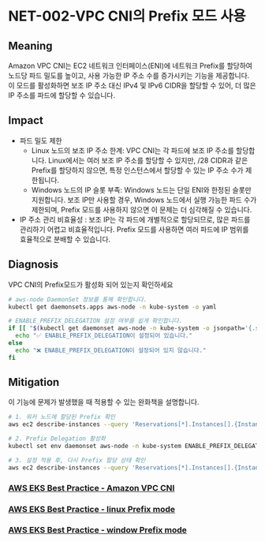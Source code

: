 # NET-002-VPC CNI의 Prefix 모드 사용

## Meaning
Amazon VPC CNI는 EC2 네트워크 인터페이스(ENI)에 네트워크 Prefix를 할당하여 노드당 파드 밀도를 높이고, 사용 가능한 IP 주소 수를 증가시키는 기능을 제공합니다. 이 모드를 활성화하면 보조 IP 주소 대신 IPv4 및 IPv6 CIDR을 할당할 수 있어, 더 많은 IP 주소를 파드에 할당할 수 있습니다.

## Impact
- 파드 밀도 제한
    - Linux 노드의 보조 IP 주소 한계: VPC CNI는 각 파드에 보조 IP 주소를 할당합니다. Linux에서는 여러 보조 IP 주소를 할당할 수 있지만, /28 CIDR과 같은 Prefix를 할당하지 않으면, 특정 인스턴스에서 할당할 수 있는 IP 주소 수가 제한됩니다. 
    - Windows 노드의 IP 슬롯 부족: Windows 노드는 단일 ENI와 한정된 슬롯만 지원합니다. 보조 IP만 사용할 경우, Windows 노드에서 실행 가능한 파드 수가 제한되며, Prefix 모드를 사용하지 않으면 이 문제는 더 심각해질 수 있습니다.
- IP 주소 관리 비효율성 : 보조 IP는 각 파드에 개별적으로 할당되므로, 많은 파드를 관리하기 어렵고 비효율적입니다. Prefix 모드를 사용하면 여러 파드에 IP 범위를 효율적으로 분배할 수 있습니다.

## Diagnosis
VPC CNI의 Prefix모드가 활성화 되어 있는지 확인하세요

```bash
# aws-node DaemonSet 정보를 통해 확인합니다.
kubectl get daemonsets.apps aws-node -n kube-system -o yaml

# ENABLE_PREFIX_DELEGATION 설정 여부를 쉽게 확인합니다.
if [[ "$(kubectl get daemonset aws-node -n kube-system -o jsonpath='{.spec.template.spec.containers[?(@.name=="aws-node")].env[?(@.name=="ENABLE_PREFIX_DELEGATION")].value}')" == "true" ]]; then
  echo "✅ ENABLE_PREFIX_DELEGATION이 설정되어 있습니다."
else
  echo "❌ ENABLE_PREFIX_DELEGATION이 설정되어 있지 않습니다."
fi
```

## Mitigation
이 기능에 문제가 발생했을 때 적용할 수 있는 완화책을 설명합니다.
```bash
# 1. 워커 노드에 할당된 Prefix 확인
aws ec2 describe-instances --query 'Reservations[*].Instances[].{InstanceId: InstanceId, Prefixes: NetworkInterfaces[].Ipv4Prefixes[]}'

# 2. Prefix Delegation 활성화
kubectl set env daemonset aws-node -n kube-system ENABLE_PREFIX_DELEGATION=true

# 3. 설정 적용 후, 다시 Prefix 할당 상태 확인
aws ec2 describe-instances --query 'Reservations[*].Instances[].{InstanceId: InstanceId, Prefixes: NetworkInterfaces[].Ipv4Prefixes[]}'
```

### [AWS EKS Best Practice - Amazon VPC CNI](https://docs.aws.amazon.com/ko_kr/eks/latest/best-practices/vpc-cni.html)
### [AWS EKS Best Practice - linux Prefix mode](https://docs.aws.amazon.com/ko_kr/eks/latest/best-practices/prefix-mode-linux.html)
### [AWS EKS Best Practice - window Prefix mode](https://docs.aws.amazon.com/ko_kr/eks/latest/best-practices/prefix-mode-win.html)